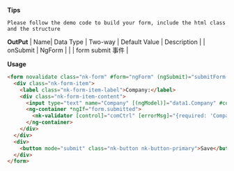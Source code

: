 **Tips**

`Please follow the demo code to build your form, include the html class and the structure`

**OutPut**
| Name| Data Type | Two-way | Default Value | Description |
| onSubmit | NgForm | | | form submit 事件 |

**Usage**
```html
<form novalidate class="nk-form" #form="ngForm" (ngSubmit)="submitForm(form)" [class.ng-submitted]="form.submitted">
  <div class="nk-form-item">
    <label class="nk-form-item-label">Company:</label>
    <div class="nk-form-item-content">
      <input type="text" name="Company" [(ngModel)]="data1.Company" #comCtrl="ngModel" required minlength="2" />
      <ng-container *ngIf="form.submitted">
        <nk-validator [control]="comCtrl" [errorMsg]="{required: 'Company is required', minlength: 'The company length cannot be less then {0}'}" [fireOnDirty]="false"></nk-validator>
      </ng-container>
    </div>
  </div>
  <div>
    <button mode="submit" class="nk-button nk-button-primary">Save</button>
  </div>
</form>
```
